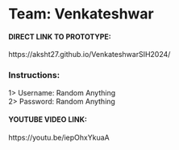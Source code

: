 # Team: Venkateshwar<br>
<h4>DIRECT LINK TO PROTOTYPE:</h4>https://aksht27.github.io/VenkateshwarSIH2024/<br>
<h3>Instructions:</h3>
1> Username: Random Anything<br>
2> Password: Random Anything<br>

<h4>YOUTUBE VIDEO LINK:</h4>https://youtu.be/iepOhxYkuaA
